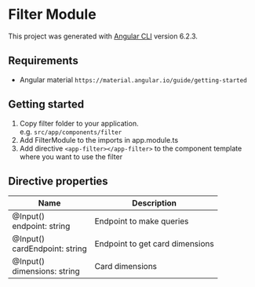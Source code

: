 # Filter Module
This project was generated with [Angular CLI](https://github.com/angular/angular-cli) version 6.2.3.

## Requirements
* Angular material `https://material.angular.io/guide/getting-started`

## Getting started

1. Copy filter folder to your application.  
e.g. `src/app/components/filter`
2. Add FilterModule to the imports in app.module.ts
3. Add directive `<app-filter></app-filter>` to the component template where you want to use the filter

## Directive properties

| Name                                | Description |
|-------------------------------------|-------------|
| @Input() <br> endpoint: string      |  Endpoint to make queries            |
| @Input() <br> cardEndpoint: string  |  Endpoint to get card dimensions         |
| @Input() <br> dimensions: string    |  Card dimensions            |


